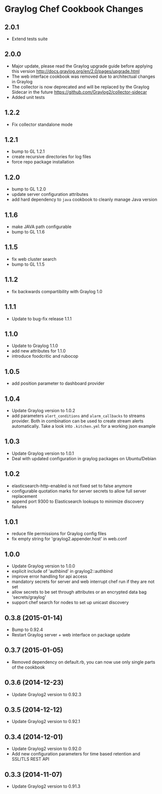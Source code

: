 Graylog Chef Cookbook Changes
==============================
## 2.0.1

* Extend tests suite

## 2.0.0

* Major update, please read the Graylog upgrade guide before applying this version
  http://docs.graylog.org/en/2.0/pages/upgrade.html
* The web interface cookbook was removed due to architectual changes in Graylog
* The collector is now deprecated and will be replaced by the Graylog Sidecar in the future
  https://github.com/Graylog2/collector-sidecar
* Added unit tests

## 1.2.2

* Fix collector standalone mode

## 1.2.1

* bump to GL 1.2.1
* create recursive directories for log files
* force repo package installation

## 1.2.0

* bump to GL 1.2.0
* update server configuration attributes
* add hard dependency to `java` cookbook to cleanly manage Java version

## 1.1.6

* make JAVA path configurable
* bump to GL 1.1.6

## 1.1.5

* fix web cluster search
* bump to GL 1.1.5

## 1.1.2

* fix backwards compartibility with Graylog 1.0

## 1.1.1

* Update to bug-fix release 1.1.1

## 1.1.0

* Update to Graylog 1.1.0
* add new attributes for 1.1.0
* introduce foodcritic and rubocop

## 1.0.5

* add position parameter to dashboard provider

## 1.0.4

* Update Graylog version to 1.0.2
* add parameters `alert_conditions` and `alarm_callbacks` to streams provider.
  Both in combination can be used to create stream alerts automatically.
  Take a look into `.kitchen.yml` for a working json example

## 1.0.3

* Update Graylog version to 1.0.1
* Deal with updated configuration in graylog packages on Ubuntu/Debian

## 1.0.2

* elasticsearch-http-enabled is not fixed set to false anymore
* configurable quotation marks for server secrets to allow full server replacement
* append port 9300 to Elasticsearch lookups to minimize discovery failures

## 1.0.1

* reduce file permissions for Graylog config files
* fix empty string for 'graylog2.appender.host' in web.conf

## 1.0.0

* Update Graylog version to 1.0.0
* explicit include of 'authbind' in graylog2::authbind
* improve error handling for api access
* mandatory secrets for server and web interrupt chef run if they are not set
* allow secrets to be set through attributes or an encrypted data bag 'secrets/graylog'
* support chef search for nodes to set up unicast discovery

## 0.3.8 (2015-01-14)

* Bump to 0.92.4
* Restart Graylog server + web interface on package update

## 0.3.7 (2015-01-05)

* Removed dependency on default.rb, you can now use only single parts of the cookbook

## 0.3.6 (2014-12-23)

* Update Graylog2 version to 0.92.3

## 0.3.5 (2014-12-12)

* Update Graylog2 version to 0.92.1

## 0.3.4 (2014-12-01)

* Update Graylog2 version to 0.92.0
* Add new configuration parameters for time based retention and SSL/TLS REST API

## 0.3.3 (2014-11-07)

* Update Graylog2 version to 0.91.3
